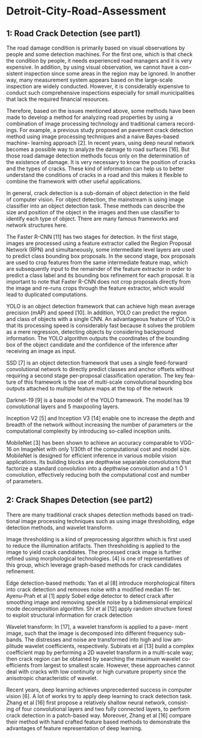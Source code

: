 # Detroit-City-Road-Assessment

## 1: Road Crack Detection (see part1)
The road damage condition is primarily based on visual observations by people and some detection machines. For the first one, which is that check the condition by people, it needs experienced road managers and it is very expensive. In addition, by using visual observation, we cannot have a con- sistent inspection since some areas in the region may be ignored. In another way, many measurement system appears based on the large-scale inspection are widely conducted. However, it is considerably expensive to conduct such comprehensive inspections especially for small municipalities that lack the required financial resources.

Therefore, based on the issues mentioned above, some methods have been made to develop a method for analyzing road properties by using a combination of image processing technology and traditional camera record- ings. For example, a previous study proposed an pavement crack detection method using image processing techniques and a naive Bayes-based machine- learning approach [2]. In recent years, using deep neural network becomes a possible way to analyze the damage to road surfaces [16]. But those road damage detection methods focus only on the determination of the existence of damage. It is very necessary to know the position of cracks and the types of cracks. These kind of information can help us to better understand the conditions of cracks in a road and this makes it flexible to combine the framework with other useful applications.

In general, crack detection is a sub-domain of object detection in the field of computer vision. For object detection, the mainstream is using image classifier into an object detection task. These methods can describe the size and position of the object in the images and then use classifier to identify each type of object. There are many famous frameworks and network structures here.

The Faster R-CNN [11] has two stages for detection. In the first stage, images are processed using a feature extractor called the Region Proposal Network (RPN) and simultaneously, some intermediate level layers are used to predict class bounding box proposals. In the second stage, box proposals are used to crop features from the same intermediate feature map, which are subsequently input to the remainder of the feature extractor in order to predict a class label and its bounding box refinement for each proposal. It is important to note that Faster R-CNN does not crop proposals directly from the image and re-runs crops through the feature extractor, which would lead to duplicated computations.

YOLO is an object detection framework that can achieve high mean average precision (mAP) and speed [10]. In addition, YOLO can predict the region and class of objects with a single CNN. An advantageous feature of YOLO is that its processing speed is considerably fast because it solves the problem as a mere regression, detecting objects by considering background information. The YOLO algorithm outputs the coordinates of the bounding box of the object candidate and the confidence of the inference after receiving an image as input.

SSD [7] is an object detection framework that uses a single feed-forward convolutional network to directly predict classes and anchor offsets without requiring a second stage per-proposal classification operation. The key fea- ture of this framework is the use of multi-scale convolutional bounding box outputs attached to multiple feature maps at the top of the network

Darknet-19 [9] is a base model of the YOLO framework. The model has 19 convolutional layers and 5 maxpooling layers.

Inception V2 [5] and Inception V3 [14] enable one to increase the depth and breadth of the network without increasing the number of parameters or the computational complexity by introducing so-called inception units.

MobileNet [3] has been shown to achieve an accuracy comparable to VGG-16 on ImageNet with only 1/30th of the computational cost and model size. MobileNet is designed for efficient inference in various mobile vision applications. Its building blocks are depthwise separable convolutions that factorize a standard convolution into a depthwise convolution and a 1 Ö 1 convolution, effectively reducing both the computational cost and number of parameters.

## 2: Crack Shapes Detection (see part2)
There are many traditional crack shapes detection methods based on tradi- tional image processing techniques such as using image thresholding, edge detection methods, and wavelet transform.

Image thresholding is a kind of preprocessing algorithm which is first used to reduce the illumination artifacts. Then thresholding is applied to the image to yield crack candidates. The processed crack image is further refined using morphological technologies. [4] is one of representatives of this group, which leverage graph-based methods for crack candidates refinement.

Edge detection-based methods: Yan et al [8] introduce morphological filters into crack detection and removes noise with a modified median fil- ter. Ayenu-Prah et al [1] apply Sobel edge detector to detect crack after smoothing image and removing speckle noise by a bidimensional empirical mode decomposition algorithm. Shi et al [12] apply random structure forest to exploit structural information for crack detection

Wavelet transform: In [17], a wavelet transform is applied to a pave- ment image, such that the image is decomposed into different frequency sub-bands. The distresses and noise are transformed into high and low am- plitude wavelet coefficients, respectively. Subirats et al [13] build a complex coefficient map by performing a 2D wavelet transform in a multi-scale way; then crack region can be obtained by searching the maximum wavelet co- efficients from largest to smallest scale. However, these approaches cannot deal with cracks with low continuity or high curvature property since the anisotropic characteristic of wavelet.

Recent years, deep learning achieves unprecedented success in computer vision [6]. A lot of works try to apply deep learning to crack detection task. Zhang et al [16] first propose a relatively shallow neural network, consist- ing of four convolutional layers and two fully connected layers, to perform crack detection in a patch-based way. Moreover, Zhang et al [16] compare their method with hand crafted feature based methods to demonstrate the advantages of feature representation of deep learning.

